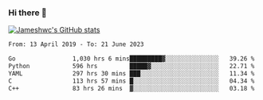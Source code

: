 ### Hi there 👋

[![Jameshwc's GitHub stats](https://github-readme-stats.vercel.app/api?username=jameshwc)](https://github.com/anuraghazra/github-readme-stats)

<!--START_SECTION:waka-->

```txt
From: 13 April 2019 - To: 21 June 2023

Go                1,030 hrs 6 mins█████████▓░░░░░░░░░░░░░░░   39.26 %
Python            596 hrs         █████▓░░░░░░░░░░░░░░░░░░░   22.71 %
YAML              297 hrs 30 mins ███░░░░░░░░░░░░░░░░░░░░░░   11.34 %
C                 113 hrs 57 mins █░░░░░░░░░░░░░░░░░░░░░░░░   04.34 %
C++               83 hrs 26 mins  ▓░░░░░░░░░░░░░░░░░░░░░░░░   03.18 %
```

<!--END_SECTION:waka-->